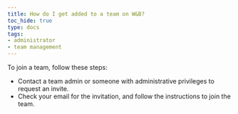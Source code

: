 ```yaml
---
title: How do I get added to a team on W&B?
toc_hide: true
type: docs
tags:
- administrator
- team management
---
```

To join a team, follow these steps:

- Contact a team admin or someone with administrative privileges to request an invite.
- Check your email for the invitation, and follow the instructions to join the team.

